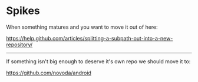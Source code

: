 Spikes
======


When something matures and you want to move it out of here:

https://help.github.com/articles/splitting-a-subpath-out-into-a-new-repository/

_____

If something isn't big enough to deserve it's own repo we should move it to:

https://github.com/novoda/android
